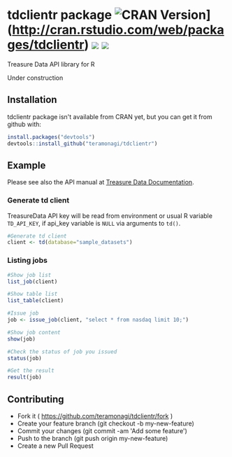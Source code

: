 # tdclientr package ![CRAN Version](http://www.r-pkg.org/badges/version/tdclientr)](http://cran.rstudio.com/web/packages/tdclientr) ![](http://cranlogs.r-pkg.org/badges/grand-total/tdclientr) ![](https://travis-ci.org/teramonagi/tdclientr.svg?branch=master)

Treasure Data API library for R

Under construction

## Installation
tdclientr package isn't available from CRAN yet, but you can get it from github with:
```R
install.packages("devtools")
devtools::install_github("teramonagi/tdclientr")
```

## Example
Please see also the API manual at [Treasure Data Documentation](https://docs.treasuredata.com/articles/rest-api).

### Generate td client
TreasureData API key will be read from environment or usual R variable `TD_API_KEY`, if api_key variable is `NULL` via arguments to `td()`.
```R
#Generate td client
client <- td(database="sample_datasets")
```

### Listing jobs
```R
#Show job list
list_job(client)

#Show table list
list_table(client)

#Issue job
job <- issue_job(client, "select * from nasdaq limit 10;")

#Show job content
show(job)

#Check the status of job you issued
status(job)

#Get the result
result(job)
```

## Contributing
- Fork it ( https://github.com/teramonagi/tdclientr/fork )
- Create your feature branch (git checkout -b my-new-feature)
- Commit your changes (git commit -am 'Add some feature')
- Push to the branch (git push origin my-new-feature)
- Create a new Pull Request

